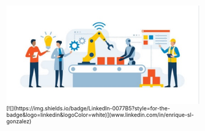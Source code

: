 <div id="header" align="center">
  <img decoding="async" src="roboticmanufdata01.jpg" width="800"/>
</div>
[![](https://img.shields.io/badge/LinkedIn-0077B5?style=for-the-badge&logo=linkedin&logoColor=white)](www.linkedin.com/in/enrique-sl-gonzalez)
<!--
## Hi there 👋
**ENRIQUESLGFP7/ENRIQUESLGFP7** is a ✨ _special_ ✨ repository because its `README.md` (this file) appears on your GitHub profile.
Here are some ideas to get you started:
- 🔭 I’m currently working on ...
- 🌱 I’m currently learning ...
- 👯 I’m looking to collaborate on ...
- 🤔 I’m looking for help with ...
- 💬 Ask me about ...
- 📫 How to reach me: ...
- 😄 Pronouns: ...
- ⚡ Fun fact: ...
-->
